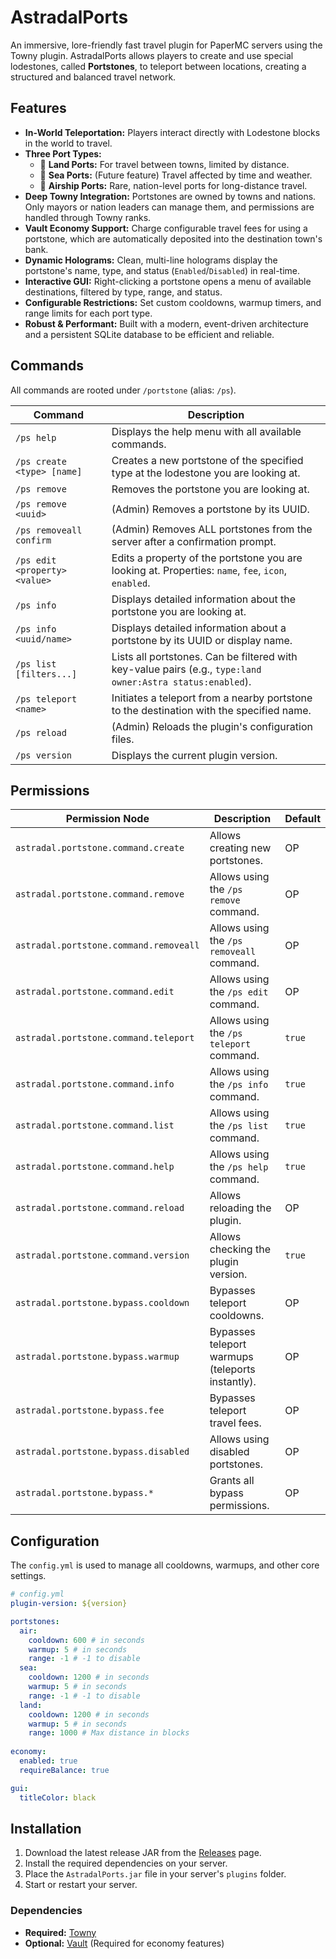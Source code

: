 # AstradalPorts
An immersive, lore-friendly fast travel plugin for PaperMC servers using the Towny plugin. AstradalPorts allows players to create and use special lodestones, called **Portstones**, to teleport between locations, creating a structured and balanced travel network.

## Features

  - **In-World Teleportation:** Players interact directly with Lodestone blocks in the world to travel.
  - **Three Port Types:**
      - 🐎 **Land Ports:** For travel between towns, limited by distance.
      - 🚢 **Sea Ports:** (Future feature) Travel affected by time and weather.
      - 🛫 **Airship Ports:** Rare, nation-level ports for long-distance travel.
  - **Deep Towny Integration:** Portstones are owned by towns and nations. Only mayors or nation leaders can manage them, and permissions are handled through Towny ranks.
  - **Vault Economy Support:** Charge configurable travel fees for using a portstone, which are automatically deposited into the destination town's bank.
  - **Dynamic Holograms:** Clean, multi-line holograms display the portstone's name, type, and status (`Enabled`/`Disabled`) in real-time.
  - **Interactive GUI:** Right-clicking a portstone opens a menu of available destinations, filtered by type, range, and status.
  - **Configurable Restrictions:** Set custom cooldowns, warmup timers, and range limits for each port type.
  - **Robust & Performant:** Built with a modern, event-driven architecture and a persistent SQLite database to be efficient and reliable.

## Commands

All commands are rooted under `/portstone` (alias: `/ps`).

| Command                                      | Description                                                                                              |
| -------------------------------------------- | -------------------------------------------------------------------------------------------------------- |
| `/ps help`                                   | Displays the help menu with all available commands.                                                      |
| `/ps create <type> [name]`                   | Creates a new portstone of the specified type at the lodestone you are looking at.                       |
| `/ps remove`                                 | Removes the portstone you are looking at.                                                                |
| `/ps remove <uuid>`                          | (Admin) Removes a portstone by its UUID.                                                                 |
| `/ps removeall confirm`                      | (Admin) Removes ALL portstones from the server after a confirmation prompt.                              |
| `/ps edit <property> <value>`                | Edits a property of the portstone you are looking at. Properties: `name`, `fee`, `icon`, `enabled`.       |
| `/ps info`                                   | Displays detailed information about the portstone you are looking at.                                    |
| `/ps info <uuid/name>`                       | Displays detailed information about a portstone by its UUID or display name.                             |
| `/ps list [filters...]`                      | Lists all portstones. Can be filtered with key-value pairs (e.g., `type:land owner:Astra status:enabled`). |
| `/ps teleport <name>`                        | Initiates a teleport from a nearby portstone to the destination with the specified name.                 |
| `/ps reload`                                 | (Admin) Reloads the plugin's configuration files.                                                        |
| `/ps version`                                | Displays the current plugin version.                                                                     |

## Permissions

| Permission Node                        | Description                                     | Default |
| -------------------------------------- | ----------------------------------------------- | ------- |
| `astradal.portstone.command.create`    | Allows creating new portstones.                 | OP      |
| `astradal.portstone.command.remove`    | Allows using the `/ps remove` command.          | OP      |
| `astradal.portstone.command.removeall` | Allows using the `/ps removeall` command.       | OP      |
| `astradal.portstone.command.edit`      | Allows using the `/ps edit` command.            | OP      |
| `astradal.portstone.command.teleport`  | Allows using the `/ps teleport` command.        | `true`  |
| `astradal.portstone.command.info`      | Allows using the `/ps info` command.            | `true`  |
| `astradal.portstone.command.list`      | Allows using the `/ps list` command.            | `true`  |
| `astradal.portstone.command.help`      | Allows using the `/ps help` command.            | `true`  |
| `astradal.portstone.command.reload`    | Allows reloading the plugin.                    | OP      |
| `astradal.portstone.command.version`   | Allows checking the plugin version.             | `true`  |
| `astradal.portstone.bypass.cooldown`   | Bypasses teleport cooldowns.                    | OP      |
| `astradal.portstone.bypass.warmup`     | Bypasses teleport warmups (teleports instantly). | OP      |
| `astradal.portstone.bypass.fee`        | Bypasses teleport travel fees.                  | OP      |
| `astradal.portstone.bypass.disabled`   | Allows using disabled portstones.               | OP      |
| `astradal.portstone.bypass.*`          | Grants all bypass permissions.                  | OP      |

## Configuration

The `config.yml` is used to manage all cooldowns, warmups, and other core settings.

```yml
# config.yml
plugin-version: ${version}

portstones:
  air:
    cooldown: 600 # in seconds
    warmup: 5 # in seconds
    range: -1 # -1 to disable
  sea:
    cooldown: 1200 # in seconds
    warmup: 5 # in seconds
    range: -1 # -1 to disable
  land:
    cooldown: 1200 # in seconds
    warmup: 5 # in seconds
    range: 1000 # Max distance in blocks
    
economy:
  enabled: true
  requireBalance: true

gui:
  titleColor: black
```

## Installation

1.  Download the latest release JAR from the [Releases](https://www.google.com/search?q=https://github.com/astradal-mc/AstradalPorts/releases) page.
2.  Install the required dependencies on your server.
3.  Place the `AstradalPorts.jar` file in your server's `plugins` folder.
4.  Start or restart your server.

### Dependencies

  - **Required:** [Towny](https://www.spigotmc.org/resources/towny-advanced.72694/)
  - **Optional:** [Vault](https://www.spigotmc.org/resources/vault.34315/) (Required for economy features)
